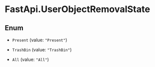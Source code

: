 # FastApi.UserObjectRemovalState

## Enum


* `Present` (value: `"Present"`)

* `TrashBin` (value: `"TrashBin"`)

* `All` (value: `"All"`)


